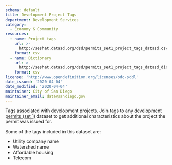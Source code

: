 ```yaml
---
schema: default
title: Development Project Tags
department: Development Services
category:
  - Economy & Community
resources:
  - name: Project tags
    url: >-
      http://seshat.datasd.org/dsd/permits_set1_project_tags_datasd.csv
    format: csv
  - name: Dictionary
    url: >-
      http://seshat.datasd.org/dsd/permits_set1_project_tags_datasd_dict.csv
    format: csv
license: 'http://www.opendefinition.org/licenses/odc-pddl'
date_issued: '2020-04-04'
date_modified: '2020-04-04'
maintainer: City of San Diego
maintainer_email: data@sandiego.gov
---
```

Tags associated with development projects. Join tags to any [development permits (set 1)](/datasets/development-permits-set1/) dataset to get additional characteristics about the project the permit was issued for.

<!-- more -->

Some of the tags included in this dataset are:

- Utility company name
- Watershed name
- Affordable housing
- Telecom